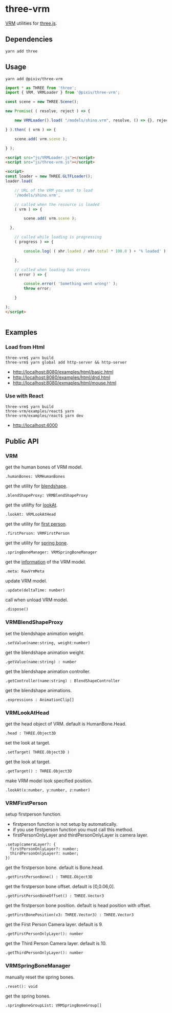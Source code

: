 # three-vrm

[VRM](https://vrm.dev/) utilities for [three.js](https://threejs.org/).

## Dependencies

```
yarn add three
```

## Usage

```
yarn add @pixiv/three-vrm
```

```javascript
import * as THREE from 'three';
import { VRM, VRMLoader } from '@pixiv/three-vrm';

const scene = new THREE.Scene();

new Promise( ( resolve, reject ) => {

	new VRMLoader().load( "/models/shino.vrm", resolve, () => {}, reject );

} ).then( ( vrm ) => {

	scene.add( vrm.scene );

} );
```

```html
<script src="js/VRMLoader.js"></script>
<script src="js/three-vrm.js"></script>

<script>
const loader = new THREE.GLTFLoader();
loader.load(

	// URL of the VRM you want to load
	'/models/shino.vrm',

	// called when the resource is loaded
	( vrm ) => {

		scene.add( vrm.scene );

  },

	// called while loading is progressing
	( progress ) => {

		console.log( ( xhr.loaded / xhr.total * 100.0 ) + '% loaded' );

	},

	// called when loading has errors
	( error ) => {

		console.error( 'Something went wrong!' );
		throw error;

	}

);
</script>
```



```javascript

```

## Examples

### Load from Html

```
three-vrm$ yarn build
three-vrm$ yarn global add http-server && http-server
```

* <http://localhost:8080/examples/html/basic.html>
* <http://localhost:8080/examples/html/dnd.html>
* <http://localhost:8080/exmaples/html/mouse.html>

### Use with React

```
three-vrm$ yarn build
three-vrm/examples/react$ yarn
three-vrm/examples/react$ yarn dev
```

* <http://localhost:4000>

## Public API 

### VRM

get the human bones of VRM model.
```
.humanBones: VRMHumanBones
```

get the utility for [blendshape](https://vrm.dev/univrm/components/univrm_blendshape/).
```
.blendShapeProxy: VRMBlendShapeProxy
```

get the utilifty for [lookAt](https://vrm.dev/univrm/components/univrm_firstperson/).
```
.lookAt: VRMLookAtHead
```

get the utility for [first person](https://vrm.dev/univrm/components/univrm_lookat/).
```
.firstPerson: VRMFirstPerson
```

get the utility for [spring bone](https://vrm.dev/univrm/components/univrm_secondary/).
```
.springBoneManager: VRMSpringBoneManager
```

get the [information](https://vrm.dev/univrm/components/univrm_meta/) of the VRM model.
```
.meta: RawVrmMeta
```

update VRM model.
```
.update(deltaTime: number)
```

call when unload VRM model.
```
.dispose()
```

### VRMBlendShapeProxy 


set the blendshape animation weight.
```
.setValue(name:string, weight:number)
```

get the blendshape animation weight.
```
.getValue(name:string) : number
```

get the blendshape animation controller.
```
.getController(name:string) : BlendShapeController
```

get the blendshape animations.
```
.expressions : AnimationClip[]
```

### VRMLookAtHead

get the head object of VRM. default is HumanBone.Head.
```
.head : THREE.Object3D 
```

set the look at target.
```
.setTarget( THREE.Object3D )
```

get the look at target.
```
.getTarget() : THREE.Object3D
```

make VRM model look specified position.
```
.lookAt(x:number, y:number, z:number)
```

### VRMFirstPerson

setup firstperson function.
* firstperson function is not setup by automatically.
* if you use firstperson function you must call this method.
* firstPersonOnlyLayer and thirdPersonOnlyLayer is camera layer.

```
.setup(cameraLayer?: {
  firstPersonOnlyLayer?: number;
  thirdPersonOnlyLayer?: number;
}) 
```

get the firstperson bone. default is Bone.head.
```
.getFirstPersonBone() : THREE.Object3D
```

get the firstperson bone offset. default is [0,0.06,0].
```
.getFirstPersonBoneOffset() : THREE.Vector3 
```

get the firstperson bone position. default is head position with offset.
```
.getFirstBonePosition(v3: THREE.Vector3) : THREE.Vector3
```

get the First Person Camera layer. default is 9.
```
.getFirstPersonOnlyLayer(): number
```

get the Third Person Camera layer. default is 10.
```
.getThirdPersonOnlyLayer(): number
```

### VRMSpringBoneManager

manually reset the spring bones.
```
.reset(): void
```

get the spring bones.
```
.springBoneGroupList: VRMSpringBoneGroup[]
```